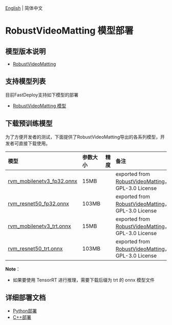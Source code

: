 [English](README.md) | 简体中文
# RobustVideoMatting 模型部署

## 模型版本说明

- [RobustVideoMatting](https://github.com/PeterL1n/RobustVideoMatting/commit/81a1093)

## 支持模型列表

目前FastDeploy支持如下模型的部署

- [RobustVideoMatting 模型](https://github.com/PeterL1n/RobustVideoMatting)

## 下载预训练模型

为了方便开发者的测试，下面提供了RobustVideoMatting导出的各系列模型，开发者可直接下载使用。

| 模型                                                               | 参数大小    | 精度    | 备注 |
|:---------------------------------------------------------------- |:----- |:----- | :------ |
| [rvm_mobilenetv3_fp32.onnx](https://bj.bcebos.com/paddlehub/fastdeploy/rvm_mobilenetv3_fp32.onnx) | 15MB ||exported from [RobustVideoMatting](https://github.com/PeterL1n/RobustVideoMatting/commit/81a1093)，GPL-3.0 License |
| [rvm_resnet50_fp32.onnx](https://bj.bcebos.com/paddlehub/fastdeploy/rvm_resnet50_fp32.onnx) | 103MB | |exported from [RobustVideoMatting](https://github.com/PeterL1n/RobustVideoMatting/commit/81a1093)，GPL-3.0 License |
| [rvm_mobilenetv3_trt.onnx](https://bj.bcebos.com/paddlehub/fastdeploy/rvm_mobilenetv3_trt.onnx) | 15MB | |exported from [RobustVideoMatting](https://github.com/PeterL1n/RobustVideoMatting/commit/81a1093)，GPL-3.0 License |
| [rvm_resnet50_trt.onnx](https://bj.bcebos.com/paddlehub/fastdeploy/rvm_resnet50_trt.onnx) | 103MB | | exported from [RobustVideoMatting](https://github.com/PeterL1n/RobustVideoMatting/commit/81a1093)，GPL-3.0 License |

**Note**：
- 如果要使用 TensorRT 进行推理，需要下载后缀为 trt 的 onnx 模型文件

## 详细部署文档

- [Python部署](python)
- [C++部署](cpp)
